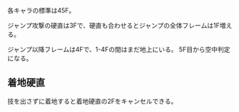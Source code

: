 各キャラの標準は45F。

ジャンプ攻撃の硬直は3Fで、硬直も合わせるとジャンプの全体フレームは1F増える。

ジャンプ以降フレームは4Fで、1-4Fの間はまだ地上にいる。
5F目から空中判定になる。

## 着地硬直

技を出さずに着地すると着地硬直の2Fをキャンセルできる。
